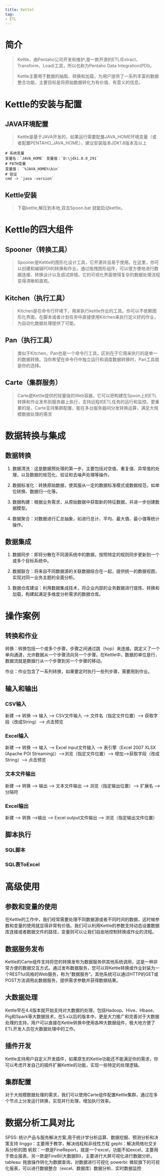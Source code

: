 ```yaml
---
title: Kettel
tag: 
- ETL
---
```


# 简介

>Kettle，由Pentaho公司开发和维护,是一款开源的ETL(Extract、Transform、Load)工具，所以也称为Pentaho Data Integration(PDI)。
>
>Kettle主要用于数据的抽取、转换和加载，为用户提供了一系列丰富的数据整合功能，主要目标是将原始数据转化为有价值、有意义的信息。

# Kettle的安装与配置

## JAVA环境配置

>Kettle是基于JAVA开发的，如果运行需要配置JAVA_HOME环境变量（或者配置PENTAHO_JAVA_HOME），建议安装版本JDK1.8版本及以上

```shell
# 系统变量
变量名：`JAVA_HOME` 变量值：`D:\jdk1.8.0_291`
# PATH变量
变量值： `%JAVA_HOME%\bin`
# 验证
cmd -> `java -version`
```

## Kettle安装

>下载kettle,解压到本地,双击Spoon.bat 就能启动kettle。 



# Kettle的四大组件

## Spooner（转换工具）

>Spooner是Kettle的图形化设计工具，它开源并且易于使用。在这里，你可以创建和编辑PDI的转换和作业。通过拖拽图形组件，可以很方便地进行数据连接、转换设计以及调试排错。它的可视化界面使得复杂的数据处理流程变得清晰和直观。

## Kitchen（执行工具）

>Kitchen是在命令行环境下，用来执行kettle作业的工具。你可以不依赖图形化界面，在脚本或者计划任务中直接使用Kitchen来执行定义好的作业，为自动化数据处理提供了可能。

## Pan（执行工具）

>类似于Kitchen，Pan也是一个命令行工具，区别在于它用来执行的是单一的数据转换。当你希望在命令行中独立运行和调度数据转换时，Pan工具就是你的选择。

## Carte（集群服务）

>Carte是Kettle提供的轻量级的Web容器，它可以把构建在Spoon上的ETL转换和作业发布到服务器上执行，支持远程的ETL任务的运行和监控。更重要的是，Carte支持集群配置，能在多台服务器间分发转换运算，满足大规模数据处理的需求

# 数据转换与集成

## 数据转换

1. 数据清洗：这是数据预处理的第一步，主要包括对空值、重复值、异常值的处理，以及数据的规范化、验证和去噪声处理等操作。

2. 数据标准化：转换原始数据，使其服从一定的数据标准模式或数据规范，如单位转换、数据归一化等。

3. 数据构建：根据业务需求，从原始数据中获取新的特征数据，并进一步创建数据模型。

4. 数据聚合：对数据进行汇总抽象，如进行总计、平均、最大值、最小值等统计操作。

## 数据集成

1. 数据同步：即将分散在不同源系统中的数据，按照特定的规则同步更新到一个或多个目标系统中。

2. 数据联合：将来自不同数据源的关联数据结合在一起，提供统一的数据视图，实现对同一业务主题的全面分析。

3. 数据仓库建设：利用数据集成技术，将企业内部的业务数据进行提炼、转换和加载，构建起满足多维度分析需求的数据仓库。

# 操作案例

## 转换和作业

转换：转换包括一个或多个步骤，步骤之间通过跳（hop）来连接。跳定义了一个单向通道，允许数据从一个步骤流向另一个步骤。在Kettle中，数据的单位是行，数据流就是数据行从一个步骤到另一个步骤的移动。

作业：作业包含了一系列转换，如果要定时执行一些列步骤，需要用到作业。

## 输入和输出

### CSV输入

新建 --> 转换 --> 输入 --> CSV文件输入 --> 文件名（指定文件位置）--> 获取字段（改成String）--> 点击预览

### Excel输入

新建 --> 转换 --> 输入 --> Excel input文件输入 --> 表引擎（Excel 2007 XLSX (Apache POI Streaming)）-->浏览（指定文件位置）--> 增加-->获取字段（改成String）--> 点击预览

### 文本文件输出

新建 --> 转换 --> 输出 --> 文本文件输出 --> 浏览（指定输出位置）--> 扩展名 --> 分隔符

### Excel输出

新建 --> 转换 -->输出 --> Excel output文件输出 --> 浏览（指定输出文件位置）

## 脚本执行

### SQL脚本

### SQL表ToExcel











# 高级使用

## 参数和变量的使用

在Kettle的工作中，我们经常需要处理不同数据源或者不同时间的数据，这时候参数和变量的使用就显得非常有价值。我们可以利用Kettle的参数支持动态设置数据库连接或者数据文件的路径，变量则可以让我们自由地控制转换或作业的流程。

## 数据服务发布

Kettle的Carte组件支持将您的转换发布为数据服务供其他系统调用，这是一种非常方便的数据交互方式。通过发布数据服务，您可以将Kettle转换或作业封装为一个RESTful风格的Web服务，称为“数据服务”。其他系统可以通过HTTP的GET或POST方法调用此数据服务，提供需求参数并获得数据结果。

## 大数据处理

Kettle早在4.4版本就开始支持对大数据的处理，包括Hadoop、Hive、Hbase、Pig和Spark等大数据技术，在5.x以后的版本中，更是大力推广和完善对于大数据处理的支持，用户可以直接在Kettle转换中使用各种大数据组件，极大地方便了ETL开发人员在大数据处理中的工作。

## 插件开发

Kettle支持用户自定义开发插件，如果原生的Kettle功能还不能满足你的需求，你可以考虑开发自己的插件扩展Kettle的功能，实现一些特定的处理逻辑。

## 集群配置

对于大规模数据处理的需求，我们可以使用Carte组件配置Kettle集群，通过在多个节点上分发运行转换，实现并行处理，增加执行效率。

# 数据分析工具对比

SPSS: 统计产品与服务解决方案,用于统计学分析运算、数据挖掘、预测分析和决策支持
linggo：主要用于教学，解决线程和非线性方程
gephi：解决网络社交关系分析的图
帆软：一款是FineReport，就是一个excel，功能不如excel，主要用于商业报表，另一款是FineBI(大数据BI)，主要进行大屏可视化进行数据分析。
tableau: 拖放操作转化为数据查询，对数据进行可视化
powerbi: 微软旗下的可视化报表，可以进行数据整合（excel、数据库）数据分析、实时数据监控
